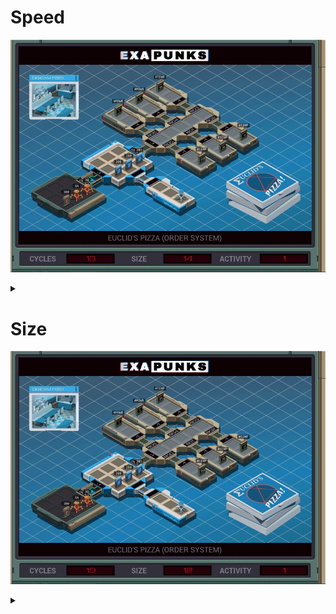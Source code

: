 # Speed
![](speed.gif)

<details><summary></summary>
<p>
XA 

```
GRAB 300

@REP 5
COPY F M
@END
```

XB

```
LINK 800
GRAB 200
SEEK 9999

@REP 5
COPY M F
@END
```
</p>
</details>

# Size
![](size.gif)

<details><summary></summary>
<p>
XA 

```
GRAB 300

MARK READ
COPY F M
JUMP READ
```

XB

```
LINK 800
GRAB 200
SEEK 9999

@REP 5
COPY M F
@END
```
</p>
</details>

